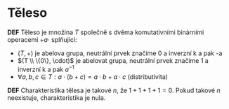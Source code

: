 # Těleso

**DEF** Těleso je množina $T$ společně s dvěma komutativními binárními operacemi $+ a \cdot$ splňující:

* $(T, +)$ je abelova grupa, neutrální prvek značíme 0 a inverzní k a pak -a
* $(T \\ \{0\}, \cdot)$ je abelovat grupa, neutrální prvek značíme 1 a inverzní k a pak $a^{-1}$
* $\forall a,b,c \in T: a \cdot (b + c) = a \cdot b + a \cdot c$ (distributivita)

**DEF** Charakteristika tělesa je takové $n$, že $1+1+1+1 = 0$. Pokud takové $n$ neexistuje, charakteristika je nula.
